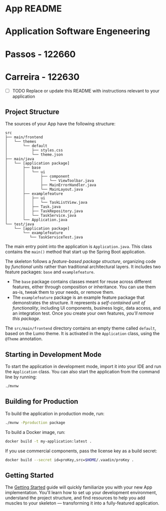 # App README

# Application Software Engeneering 
# Passos - 122660
# Carreira - 122630
- [ ] TODO Replace or update this README with instructions relevant to your application

## Project Structure

The sources of your App have the following structure:

```
src
├── main/frontend
│   └── themes
│       └── default
│           ├── styles.css
│           └── theme.json
├── main/java
│   └── [application package]
│       ├── base
│       │   └── ui
│       │       ├── component
│       │       │   └── ViewToolbar.java
│       │       ├── MainErrorHandler.java
│       │       └── MainLayout.java
│       ├── examplefeature
│       │   ├── ui
│       │   │   └── TaskListView.java
│       │   ├── Task.java
│       │   ├── TaskRepository.java
│       │   └── TaskService.java                
│       └── Application.java       
└── test/java
    └── [application package]
        └── examplefeature
           └── TaskServiceTest.java                 
```

The main entry point into the application is `Application.java`. This class contains the `main()` method that start up 
the Spring Boot application.

The skeleton follows a *feature-based package structure*, organizing code by *functional units* rather than traditional 
architectural layers. It includes two feature packages: `base` and `examplefeature`.

* The `base` package contains classes meant for reuse across different features, either through composition or 
  inheritance. You can use them as-is, tweak them to your needs, or remove them.
* The `examplefeature` package is an example feature package that demonstrates the structure. It represents a 
  *self-contained unit of functionality*, including UI components, business logic, data access, and an integration test.
  Once you create your own features, *you'll remove this package*.

The `src/main/frontend` directory contains an empty theme called `default`, based on the Lumo theme. It is activated in
the `Application` class, using the `@Theme` annotation.

## Starting in Development Mode

To start the application in development mode, import it into your IDE and run the `Application` class. 
You can also start the application from the command line by running: 

```bash
./mvnw
```

## Building for Production

To build the application in production mode, run:

```bash
./mvnw -Pproduction package
```

To build a Docker image, run:

```bash
docker build -t my-application:latest .
```

If you use commercial components, pass the license key as a build secret:

```bash
docker build --secret id=proKey,src=$HOME/.vaadin/proKey .
```

## Getting Started

The [Getting Started](https://vaadin.com/docs/latest/getting-started) guide will quickly familiarize you with your new
App implementation. You'll learn how to set up your development environment, understand the project 
structure, and find resources to help you add muscles to your skeleton — transforming it into a fully-featured 
application.
